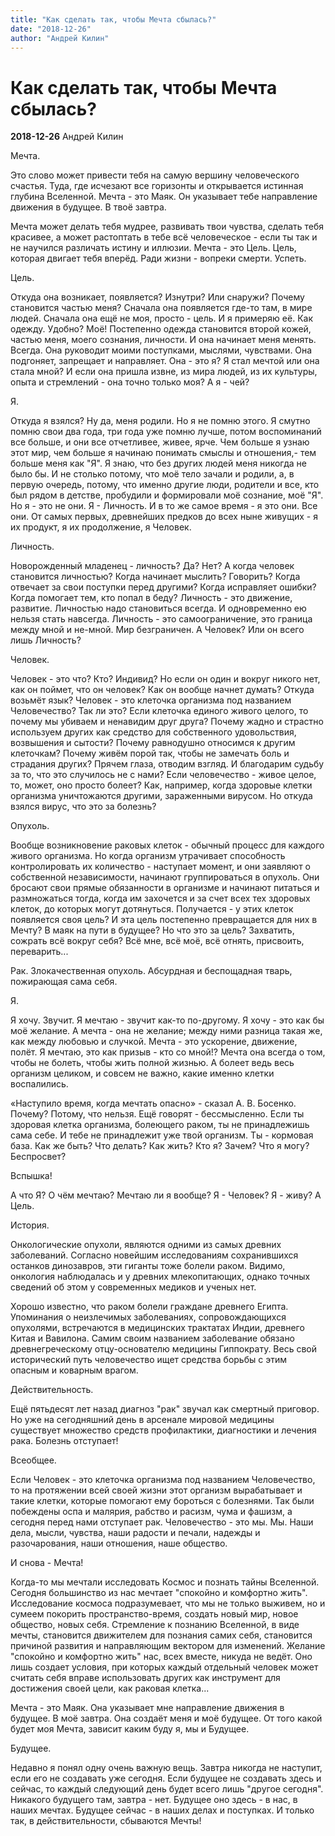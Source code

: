 ```yaml
---
title: "Как сделать так, чтобы Мечта сбылась?"
date: "2018-12-26"
author: "Андрей Килин"
---
```


# Как сделать так, чтобы Мечта сбылась?

**2018-12-26** Андрей Килин

Мечта.

Это слово может привести тебя на самую вершину человеческого счастья. Туда, где исчезают все горизонты и открывается истинная глубина Вселенной. Мечта - это Маяк. Он указывает тебе направление движения в будущее. В твоё завтра.

Мечта может делать тебя мудрее, развивать твои чувства, сделать тебя красивее, а может растоптать в тебе всё человеческое - если ты так и не научился различать истину и иллюзии. Мечта - это Цель. Цель, которая двигает тебя вперёд. Ради жизни - вопреки смерти. Успеть.

Цель.

Откуда она возникает, появляется? Изнутри? Или снаружи? Почему становится частью меня? Сначала она появляется где-то там, в мире людей. Сначала она ещё не моя, просто - цель. И я примеряю её. Как одежду. Удобно? Моё! Постепенно одежда становится второй кожей, частью меня, моего сознания, личности. И она начинает меня менять. Всегда. Она руководит моими поступками, мыслями, чувствами. Она подгоняет, запрещает и направляет. Она - это я? Я стал мечтой или она стала мной? И если она пришла извне, из мира людей, из их культуры, опыта и стремлений - она точно только моя? А я - чей?

Я.

Откуда я взялся? Ну да, меня родили. Но я не помню этого. Я смутно помню свои два года, три года уже помню лучше, потом воспоминаний все больше, и они все отчетливее, живее, ярче. Чем больше я узнаю этот мир, чем больше я начинаю понимать смыслы и отношения,- тем больше меня как "Я". Я знаю, что без других людей меня никогда не было бы. И не столько потому, что моё тело зачали и родили, а, в первую очередь, потому, что именно другие люди, родители и все, кто был рядом в детстве, пробудили и формировали моё сознание, моё "Я". Но я - это не они. Я - Личность. И в то же самое время - я это они. Все они. От самых первых, древнейших предков до всех ныне живущих - я их продукт, я их продолжение, я Человек.

Личность.

Новорожденный младенец - личность? Да? Нет? А когда человек становится личностью? Когда начинает мыслить? Говорить? Когда отвечает за свои поступки перед другими? Когда исправляет ошибки? Когда помогает тем, кто попал в беду? Личность - это движение, развитие. Личностью надо становиться всегда. И одновременно ею нельзя стать навсегда. Личность - это самоограничение, это граница между мной и не-мной. Мир безграничен. А Человек? Или он всего лишь Личность?

Человек.

Человек - это что? Кто? Индивид? Но если он один и вокруг никого нет, как он поймет, что он человек? Как он вообще начнет думать? Откуда возьмёт язык? Человек - это клеточка организма под названием Человечество? Так ли это? Если клеточка единого живого целого, то почему мы убиваем и ненавидим друг друга? Почему жадно и страстно используем других как средство для собственного удовольствия, возвышения и сытости? Почему равнодушно относимся к другим клеточкам? Почему живём порой так, чтобы не замечать боль и страдания других? Прячем глаза, отводим взгляд. И благодарим судьбу за то, что это случилось не с нами? Если человечество - живое целое, то, может, оно просто болеет? Как, например, когда здоровые клетки организма уничтожаются другими, зараженными вирусом. Но откуда взялся вирус, что это за болезнь?

Опухоль.

Вообще возникновение раковых клеток - обычный процесс для каждого живого организма. Но когда организм утрачивает способность контролировать их количество - наступает момент, и они заявляют о собственной независимости, начинают группироваться в опухоль. Они бросают свои прямые обязанности в организме и начинают питаться и размножаться тогда, когда им захочется и за счет всех тех здоровых клеток, до которых могут дотянуться. Получается - у этих клеток появляется своя цель? И эта цель постепенно превращается для них в Мечту? В маяк на пути в будущее? Но что это за цель? Захватить, сожрать всё вокруг себя? Всё мне, всё моё, всё отнять, присвоить, переварить...

Рак. Злокачественная опухоль. Абсурдная и беспощадная тварь, пожирающая сама себя.

Я.

Я хочу. Звучит. Я мечтаю - звучит как-то по-другому. Я хочу - это как бы моё желание. А мечта - она не желание; между ними разница такая же, как между любовью и случкой. Мечта - это ускорение, движение, полёт. Я мечтаю, это как призыв - кто со мной!? Мечта она всегда о том, чтобы не болеть, чтобы жить полной жизнью. А болеет ведь весь организм целиком, и совсем не важно, какие именно клетки воспалились.

«Наступило время, когда мечтать опасно» - сказал А. В. Босенко. Почему? Потому, что нельзя. Ещё говорят - бессмысленно. Если ты здоровая клетка организма, болеющего раком, ты не принадлежишь сама себе. И тебе не принадлежит уже твой организм. Ты - кормовая база. Как же быть? Что делать? Как жить? Кто я? Зачем? Что я могу? Беспросвет?

Вспышка!

А что Я? О чём мечтаю? Мечтаю ли я вообще? Я - Человек? Я - живу? А Цель.

История.

Онкологические опухоли, являются одними из самых древних заболеваний. Согласно новейшим исследованиям сохранившихся останков динозавров, эти гиганты тоже болели раком. Видимо, онкология наблюдалась и у древних млекопитающих, однако точных сведений об этом у современных медиков и ученых нет.

Хорошо известно, что раком болели граждане древнего Египта. Упоминания о неизлечимых заболеваниях, сопровождающихся опухолями, встречаются в медицинских трактатах Индии, древнего Китая и Вавилона. Самим своим названием заболевание обязано древнегреческому отцу-основателю медицины Гиппократу. Весь свой исторический путь человечество ищет средства борьбы с этим опасным и коварным врагом.

Действительность.

Ещё пятьдесят лет назад диагноз "рак" звучал как смертный приговор. Но уже на сегодняшний день в арсенале мировой медицины существует множество средств профилактики, диагностики и лечения рака. Болезнь отступает!

Всеобщее.

Если Человек - это клеточка организма под названием Человечество, то на протяжении всей своей жизни этот организм вырабатывает и такие клетки, которые помогают ему бороться с болезнями. Так были побеждены оспа и малярия, рабство и расизм, чума и фашизм, а сегодня перед нами отступает рак. Человечество - это мы. Мы. Наши дела, мысли, чувства, наши радости и печали, надежды и разочарования, наши отношения, наше общество.

И снова - Мечта!

Когда-то мы мечтали исследовать Космос и познать тайны Вселенной. Сегодня большинство из нас мечтает "спокойно и комфортно жить". Исследование космоса подразумевает, что мы не только выживем, но и сумеем покорить пространство-время, создать новый мир, новое общество, новых себя. Стремление к познанию Вселенной, в виде мечты, становится движителем для познания самих себя, становится причиной развития и направляющим вектором для изменений. Желание "спокойно и комфортно жить" нас, всех вместе, никуда не ведёт. Оно лишь создает условия, при которых каждый отдельный человек может считать себя вправе использовать других как инструмент для достижения своей цели, как раковая клетка...

Мечта - это Маяк. Она указывает мне направление движения в будущее. В моё завтра. Она создаёт меня и моё будущее. От того какой будет моя Мечта, зависит каким буду я, мы и Будущее.

Будущее.

Недавно я понял одну очень важную вещь. Завтра никогда не наступит, если его не создавать уже сегодня. Если будущее не создавать здесь и сейчас, то каждый следующий день будет всего лишь "другое сегодня". Никакого будущего там, завтра - нет. Будущее оно здесь - в нас, в наших мечтах. Будущее сейчас - в наших делах и поступках. И только так, в действительности, сбываются Мечты!